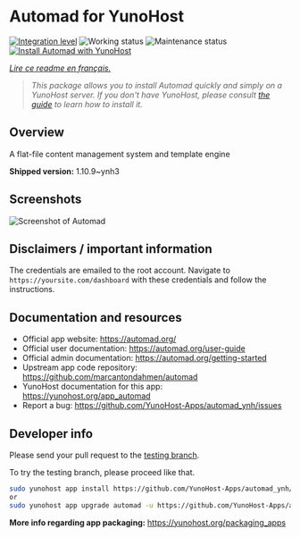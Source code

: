 <!--
N.B.: This README was automatically generated by https://github.com/YunoHost/apps/tree/master/tools/README-generator
It shall NOT be edited by hand.
-->

# Automad for YunoHost

[![Integration level](https://dash.yunohost.org/integration/automad.svg)](https://dash.yunohost.org/appci/app/automad) ![Working status](https://ci-apps.yunohost.org/ci/badges/automad.status.svg) ![Maintenance status](https://ci-apps.yunohost.org/ci/badges/automad.maintain.svg)  
[![Install Automad with YunoHost](https://install-app.yunohost.org/install-with-yunohost.svg)](https://install-app.yunohost.org/?app=automad)

*[Lire ce readme en français.](./README_fr.md)*

> *This package allows you to install Automad quickly and simply on a YunoHost server.
If you don't have YunoHost, please consult [the guide](https://yunohost.org/#/install) to learn how to install it.*

## Overview

A flat-file content management system and template engine

**Shipped version:** 1.10.9~ynh3


## Screenshots

![Screenshot of Automad](./doc/screenshots/readme.png)

## Disclaimers / important information

The credentials are emailed to the root account. Navigate to `https://yoursite.com/dashboard` with these credentials and follow the instructions.

## Documentation and resources

* Official app website: <https://automad.org/>
* Official user documentation: <https://automad.org/user-guide>
* Official admin documentation: <https://automad.org/getting-started>
* Upstream app code repository: <https://github.com/marcantondahmen/automad>
* YunoHost documentation for this app: <https://yunohost.org/app_automad>
* Report a bug: <https://github.com/YunoHost-Apps/automad_ynh/issues>

## Developer info

Please send your pull request to the [testing branch](https://github.com/YunoHost-Apps/automad_ynh/tree/testing).

To try the testing branch, please proceed like that.

``` bash
sudo yunohost app install https://github.com/YunoHost-Apps/automad_ynh/tree/testing --debug
or
sudo yunohost app upgrade automad -u https://github.com/YunoHost-Apps/automad_ynh/tree/testing --debug
```

**More info regarding app packaging:** <https://yunohost.org/packaging_apps>
